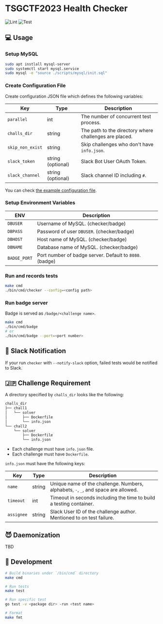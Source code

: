 # TSGCTF2023 Health Checker

![Lint](https://github.com/tsg-ut/tsgctf-checker/actions/workflows/lint.yml/badge.svg)
![Test](https://github.com/tsg-ut/tsgctf-checker/actions/workflows/test.yml/badge.svg)

## 💻 Usage

### Setup MySQL

```bash
sudo apt instlall mysql-server
sudo systemctl start mysql.service
sudo mysql -e "source ./scripts/mysql/init.sql"
```

### Create Configuration File

Create configuration JSON file which defines the following variables:

| Key | Type | Description |
|---|---|---|
| `parallel` | int | The number of concurrent test process. |
| `challs_dir` | string | The path to the directory where challenges are placed. |
| `skip_non_exist` | string | Skip challenges who don't have `info.json`. |
| `slack_token` | string (optional) | Slack Bot User OAuth Token. |
| `slack_channel` | string (optional) | Slack channel ID including `#`. |

You can check [the example configuration file](./tests/assets/config.json).

### Setup Environment Variables

| ENV | Description |
|---|---|
| `DBUSER` | Username of MySQL. (checker/badge) |
| `DBPASS` | Password of user `DBUSER`. (checker/badge) |
| `DBHOST` | Host name of MySQL. (checker/badge) |
| `DBNAME` | Database name of MySQL. (checker/badge) |
| `BADGE_PORT` | Port number of badge server. Default to `8080`. (badge) |

### Run and records tests

```bash
make cmd
./bin/cmd/checker --config=<config path>
```

### Run badge server

Badge is served as `/badge/<challenge name>`.

```bash
make cmd
./bin/cmd/badge
# or
./bin/cmd/badge --port=<port number>
```

## 📢 Slack Notification

If your run `checker` with `--notify-slack` option,
failed tests would be notified to Slack.

## 🇯🇵 Challenge Requirement

A directory specified by `challs_dir` looks like the following:

```bash
challs_dir
├── chall1
│   └── solver
│       ├── Dockerfile
│       └── info.json
└── chall2
    └── solver
        ├── Dockerfile
        └── info.json
```

- Each challenge must have `info.json` file.
- Each challenge must have `Dockerfile`.

`info.json` must have the following keys:

| Key | Type | Description |
|---|---|---|
| `name` | string | Unique name of the challenge. Numbers, alphabets, `-`, `_`, and space are allowed. |
| `timeout` | int | Timeout in seconds including the time to build a testing container. |
| `assignee` | string | Slack User ID of the challenge author. Mentioned to on test failure. |

## 😈 Daemonization

TBD

## 🌳 Development

```bash
# Build binaries under `/bin/cmd` directory
make cmd

# Run tests
make test

# Run specific test
go test -v <package dir> -run <test name>

# Format
make fmt
```
